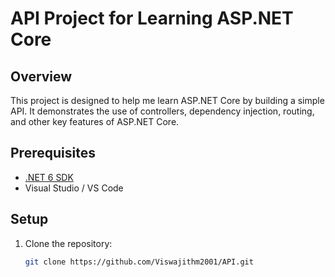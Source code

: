 # API Project for Learning ASP.NET Core

## Overview
This project is designed to help me learn ASP.NET Core by building a simple API. It demonstrates the use of controllers, dependency injection, routing, and other key features of ASP.NET Core.

## Prerequisites
- [.NET 6 SDK](https://dotnet.microsoft.com/download)
- Visual Studio / VS Code

## Setup
1. Clone the repository:
   ```bash
   git clone https://github.com/Viswajithm2001/API.git

